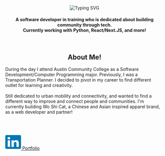 <div align="center">
  <div href="https://git.io/typing-svg"><img src="https://readme-typing-svg.herokuapp.com?font=Fira+Code&weight=500&size=40&duration=2800&pause=1000&center=true&vCenter=true&repeat=false&random=false&width=435&lines=Hey%2C+I'm+Wes!" alt="Typing SVG" /></div>
</div>

<div align="center">
  <h4 align="center">A software developer in training who is dedicated about building community through tech. 
    <br>
    Currently working with Python, React/Next.JS, and more!</h4>
</div>

<br>
<div align="center">
  <h2>About Me!</h2>
  <div align="left">
    During the day I attend Austin Community College as a Software Development/Computer Programming major. Previously, I was a Transportation Planner. I decided to pivot in my career to find different outlet for learning and creativity.
    <br><br>
    Still dedicated to urban mobility and connectivity, and wanted to find a different way to improve and connect people and communities. I'm currently building Wo Shi Cat, a Chinese and Asian inspired apparel brand, as a web developer and partner!
  </div>
</div>

<br><br>
<div align="left">
  <a href="https://www.linkedin.com/in/wesley-tsai/">
    <img src="https://github.com/WeST-17/WeST-17/blob/main/FontAwesome%20Icons/linkedinBlue.svg" width="50" height="50" alt="LinkedIn Logo"/>
  </a>
  <a href="https://www.westsai.me">
    Portfolio
  </a>
</div>
